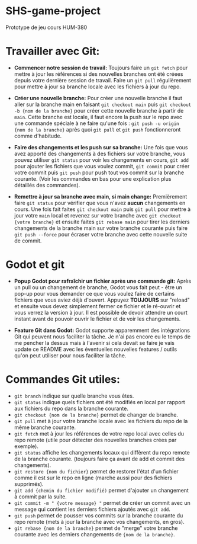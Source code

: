 # SHS-game-project
Prototype de jeu cours HUM-380

# Travailler avec Git:
- **Commencer notre session de travail:**
Toujours faire un `git fetch` pour mettre à jour les références si des nouvelles branches ont été créees depuis votre dernière session de travail.
Faire un `git pull` régulièrement pour mettre à jour sa branche locale avec les fichiers à jour du repo.

- **Créer une nouvelle branche:**
Pour créer une nouvelle branche il faut aller sur la branche main en faisant `git checkout main` puis `git checkout -b {nom de la branche}` pour créer cette nouvelle branche à partir de `main`. Cette branche est locale, il faut encore la push sur le repo avec une commande spéciale à ne faire qu'une fois : `git push -u origin {nom de la branche}` après quoi `git pull` et `git push` fonctionneront comme d'habitude.

- **Faire des changements et les push sur sa branche:**
Une fois que vous avez apporté des changements à des fichiers sur votre branche, vous pouvez utiliser `git status` pour voir les changements en cours, `git add` pour ajouter les fichiers que vous voulez commit, `git commit` pour créer votre commit puis `git push` pour push tout vos commit sur la branche courante. (Voir les commandes en bas pour une explication plus détaillés des commandes).

- **Remettre à jour sa branche avec main, si main change:**
Premièrement faire `git status` pour vérifier que vous n'avez **aucun** changements en cours. Une fois fait faites `git checkout main` puis `git pull` pour mettre à jour votre `main` local et revenez sur votre branche avec `git checkout {votre branche}` et ensuite faites `git rebase main` pour tirer les derniers changements de la branche main sur votre branche courante puis faire `git push --force` pour écraser votre branche avec cette nouvelle suite de commit.

# Godot et git
- **Popup Godot pour rafraîchir un fichier après une commande git:** Après un pull ou un changement de branche, Godot vous fait peut - être un pop-up pour vous demander ce que vous voulez faire de certains fichiers que vous aviez déjà d'ouvert. Appuyez **TOUJOURS** sur "reload" et ensuite vous devez simplement fermer ce fichier et le ré-ouvrir et vous verrez la version à jour. Il est possible de devoir attendre un court instant avant de pouvoir ouvrir le fichier et de voir les changements.

- **Feature Git dans Godot:** Godot supporte apparemment des intégrations Git qui peuvent nous faciliter la tâche. Je n'ai pas encore eu le temps de me pencher la dessus mais à l'avenir si cela devait se faire je vais update ce README avec les éventuelles nouvelles features / outils qu'on peut utiliser pour nous faciliter la tâche.

# Commandes Git utiles:
- `git branch` indique sur quelle branche vous êtes.
- `git status` indique quels fichiers ont été modifiés en local par rapport aux fichiers du repo dans la branche courante.
- `git checkout {nom de la branche}` permet de changer de branche.
- `git pull` met à jour votre branche locale avec les fichiers du repo de la même branche courante.
- `git fetch` met à jour les références de votre repo local avec celles du repo remote (utile pour détecter des nouvelles branches crées par exemple).
- `git status` affiche les changements locaux qui diffèrent du repo remote de la branche courante. (toujours faire ça avant de add et commit des changements).
- `git restore {nom du fichier}` permet de restorer l'état d'un fichier comme il est sur le repo en ligne (marche aussi pour des fichiers supprimés).
- `git add {chemin du fichier modifié)` permet d'ajouter un changement à commit par la suite.
- `git commit -m " {votre message} "` permet de créer un commit avec un message qui contient les derniers fichiers ajoutés avec `git add`.
- `git push` permet de pousser vos commits sur la branche courante du repo remote (mets à jour la branche avec vos changements, en gros).
- `git rebase {nom de la branche}` permet de "merge" votre branche courante avec les derniers changements de `{nom de la branche}`.
